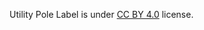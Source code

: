 Utility Pole Label is under [CC BY 4.0](https://creativecommons.org/licenses/by/4.0/legalcode) license.